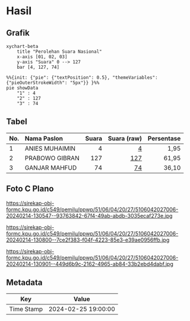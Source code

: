 # Hasil

## Grafik

```mermaid
xychart-beta
    title "Perolehan Suara Nasional"
    x-axis [01, 02, 03]
    y-axis "Suara" 0 --> 127
    bar [4, 127, 74]
```

```mermaid
%%{init: {"pie": {"textPosition": 0.5}, "themeVariables": {"pieOuterStrokeWidth": "5px"}} }%%
pie showData
    "1" : 4
    "2" : 127
    "3" : 74
```

## Tabel

| No. | Nama Paslon    | Suara | Suara (raw) | Persentase |
|:--- |:-------------- | -----:| -----------:| ----------:|
| 1   | ANIES MUHAIMIN | 4     | [4][p-1]    | 1,95       |
| 2   | PRABOWO GIBRAN | 127   | [127][p-2]  | 61,95      |
| 3   | GANJAR MAHFUD  | 74    | [74][p-3]   | 36,10      |


[p-1]: https://github.com/gigit-pemilu/pemilu-2024/blob/main/pilpres/hitung-suara/sub/51-bali/sub/06-bangli/sub/04-kintamani/sub/2027-batur-tengah/sub/006-tps/sub/paslon-1.txt
[p-2]: https://github.com/gigit-pemilu/pemilu-2024/blob/main/pilpres/hitung-suara/sub/51-bali/sub/06-bangli/sub/04-kintamani/sub/2027-batur-tengah/sub/006-tps/sub/paslon-2.txt
[p-3]: https://github.com/gigit-pemilu/pemilu-2024/blob/main/pilpres/hitung-suara/sub/51-bali/sub/06-bangli/sub/04-kintamani/sub/2027-batur-tengah/sub/006-tps/sub/paslon-3.txt

## Foto C Plano

https://sirekap-obj-formc.kpu.go.id/c549/pemilu/ppwp/51/06/04/20/27/5106042027006-20240214-130547--93763842-67f4-49ab-abdb-3035ecaf273e.jpg

https://sirekap-obj-formc.kpu.go.id/c549/pemilu/ppwp/51/06/04/20/27/5106042027006-20240214-130800--7ce2f383-f04f-4223-85e3-e39ae0956ffb.jpg

https://sirekap-obj-formc.kpu.go.id/c549/pemilu/ppwp/51/06/04/20/27/5106042027006-20240214-130901--449d6b9c-2162-4965-ab84-33b2ebd4dabf.jpg


## Metadata

| Key        | Value               |
| ---------- | ------------------- |
| Time Stamp | 2024-02-25 19:00:00 |



